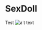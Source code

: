 # SexDoll
Test
![alt text](http://url/to/[https://github.com/Baller0allen/SexDoll/blob/main/pic/LBJ%20King.png])
